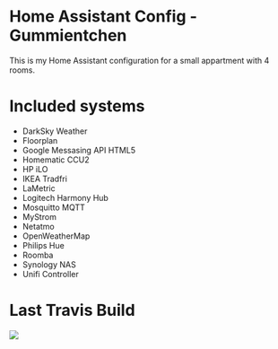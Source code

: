 # Home Assistant Config - Gummientchen

This is my Home Assistant configuration for a small appartment with 4 rooms.

# Included systems
- DarkSky Weather
- Floorplan
- Google Messasing API HTML5
- Homematic CCU2
- HP iLO
- IKEA Tradfri
- LaMetric
- Logitech Harmony Hub
- Mosquitto MQTT
- MyStrom
- Netatmo
- OpenWeatherMap
- Philips Hue
- Roomba
- Synology NAS
- Unifi Controller

# Last Travis Build
![](https://travis-ci.org/Gummientchen/Home-AssistantConfig.svg?branch=master)
